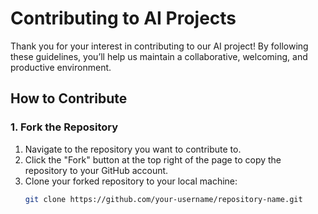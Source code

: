 # Contributing to AI Projects

Thank you for your interest in contributing to our AI project! By following these guidelines, you’ll help us maintain a collaborative, welcoming, and productive environment.

## How to Contribute

### 1. Fork the Repository
1. Navigate to the repository you want to contribute to.
2. Click the "Fork" button at the top right of the page to copy the repository to your GitHub account.
3. Clone your forked repository to your local machine:
   ```bash
   git clone https://github.com/your-username/repository-name.git
